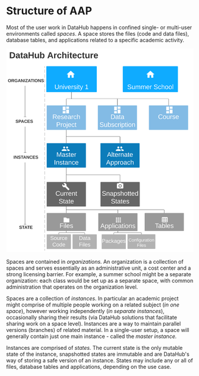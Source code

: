 # Structure of AAP

Most of the user work in DataHub happens in confined single- or multi-user environments called _spaces_. A space stores the files \(code and data files\), database tables, and applications related to a specific academic activity. 

![The hierarchical layout of DataHub](../.gitbook/assets/main-architecture-datahub-2.svg)



Spaces are contained in _organizations._ An organization is a collection of spaces and serves essentially as an administrative unit, a cost center and a strong licensing barrier. For example, a summer school might be a separate organization: each class would be set up as a separate space, with common administration that operates on the organization level.

Spaces are a collection of _instances_. In particular an academic project might comprise of multiple people working on a related subject \(_in one space_\), however working independently \(_in separate instances_\), occasionally sharing their results \(via DataHub solutions that facilitate sharing work on a space level\). Instances are a way to maintain parallel versions \(branches\) of related material. In a single-user setup, a space will generally contain just one main instance - called the _master instance._

Instances are comprised of _states._ The current state is the only mutable state of the instance, snapshotted states are immutable and are DataHub's way of storing a safe version of an instance. States may include any or all of files, database tables and applications, depending on the use case.







